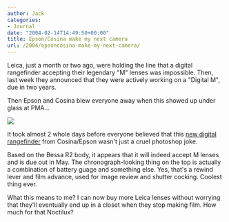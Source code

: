 ```yaml
---
author: Jack
categories:
- Journal
date: "2004-02-14T14:49:50+00:00"
title: Epson/Cosina make my next camera
url: /2004/epsoncosina-make-my-next-camera/
---
```


Leica, just a month or two ago, were holding the line that a digital rangefinder accepting their legendary "M" lenses was impossible. Then, last week they announced that they were actively working on a "Digital M", due in two years.

Then Epson and Cosina blew everyone away when this showed up under glass at PMA&#8230;

![][1]

It took almost 2 whole days before everyone believed that this [new digital rangefinder][2] from Cosina/Epson wasn't just a cruel photoshop joke.

Based on the Bessa R2 body, it appears that it will indeed accept M lenses and is due out in May. The chronograph-looking thing on the top is actually a combination of battery guage and something else. Yes, that's a rewind lever and film advance, used for image review and shutter cocking. Coolest thing ever.

What this means to me? I can now buy more Leica lenses without worrying that they'll eventually end up in a closet when they stop making film. How much for that Noctilux?

 [1]: /images/blog/bessa-digital.jpg
 [2]: http://www.dpreview.com/articles/pma2004/Epson/